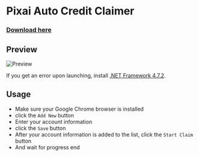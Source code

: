# Pixai Auto Credit Claimer

### [Download here](https://github.com/BySuspect/AutoPixAiCreditClaimer/releases/latest)

## Preview

![Preview](https://cdn.discordapp.com/attachments/988690831869358121/1122499591854632991/image.png)

If you get an error upon launching, install [.NET Framework 4.7.2](https://dotnet.microsoft.com/en-us/download/dotnet-framework/net472).

## Usage

-  Make sure your Google Chrome browser is installed
- click the `Add New` button
- Enter your account information
- click the `Save` button
- After your account information is added to the list, click the `Start Claim` button
- And wait for progress end